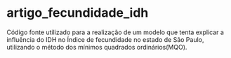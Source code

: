 # artigo_fecundidade_idh
Código fonte utilizado para a realização de um modelo que tenta explicar a influência do IDH no Índice de fecundidade no estado de São Paulo, utilizando o método dos mínimos quadrados ordinários(MQO).
